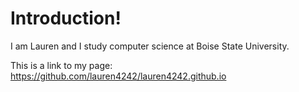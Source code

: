 # **Introduction!**
I am Lauren and I study computer science at Boise State University.

This is a link to my page: https://github.com/lauren4242/lauren4242.github.io



